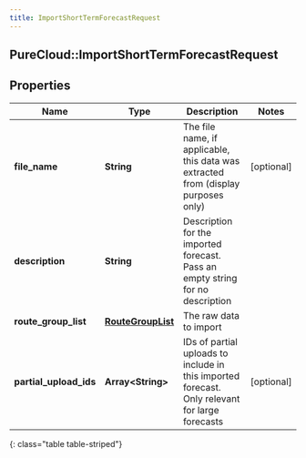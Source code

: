 ```yaml
---
title: ImportShortTermForecastRequest
---
```

## PureCloud::ImportShortTermForecastRequest

## Properties

|Name | Type | Description | Notes|
|------------ | ------------- | ------------- | -------------|
| **file_name** | **String** | The file name, if applicable, this data was extracted from (display purposes only) | [optional] |
| **description** | **String** | Description for the imported forecast.  Pass an empty string for no description | |
| **route_group_list** | [**RouteGroupList**](RouteGroupList.html) | The raw data to import | |
| **partial_upload_ids** | **Array&lt;String&gt;** | IDs of partial uploads to include in this imported forecast.  Only relevant for large forecasts | [optional] |
{: class="table table-striped"}


